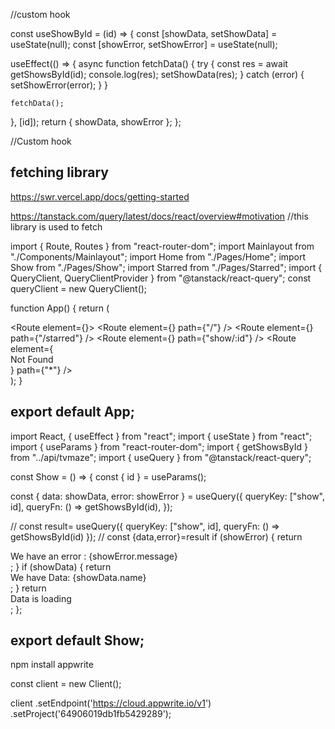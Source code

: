 //custom hook

const useShowById = (id) => {
  const [showData, setShowData] = useState(null);
  const [showError, setShowError] = useState(null);

  useEffect(() => {
    async function fetchData() {
      try {
        const res = await getShowsById(id);
        console.log(res);
        setShowData(res);
      } catch (error) {
        setShowError(error);
      }
    }

    fetchData();
  }, [id]);
  return { showData, showError };
};

//Custom hook


## fetching library

https://swr.vercel.app/docs/getting-started

https://tanstack.com/query/latest/docs/react/overview#motivation       //this library is used to fetch


import { Route, Routes } from "react-router-dom";
import Mainlayout from "./Components/Mainlayout";
import Home from "./Pages/Home";
import Show from "./Pages/Show";
import Starred from "./Pages/Starred";
import { QueryClient, QueryClientProvider } from "@tanstack/react-query";
const queryClient = new QueryClient();

function App() {
  return (
    <div className="App">
      <QueryClientProvider client={queryClient}>
        <Routes>
          <Route element={<Mainlayout />}>
            <Route element={<Home />} path={"/"} />
            <Route element={<Starred />} path={"/starred"} />
            <Route element={<Show />} path={"show/:id"} />
          </Route>
          <Route element={<div>Not Found</div>} path={"*"} />
        </Routes>
      </QueryClientProvider>
    </div>
  );
}

export default App;
---------------------------------------
import React, { useEffect } from "react";
import { useState } from "react";
import { useParams } from "react-router-dom";
import { getShowsById } from "../api/tvmaze";
import { useQuery } from "@tanstack/react-query";

const Show = () => {
  const { id } = useParams();

  const { data: showData, error: showError } = useQuery({
    queryKey: ["show", id],
    queryFn: () => getShowsById(id),
  });

  //  const result= useQuery({ queryKey: ["show", id], queryFn: () => getShowsById(id) });
  //  const {data,error}=result
  if (showError) {
    return <div>We have an error : {showError.message}</div>;
  }
  if (showData) {
    return <div>We have Data: {showData.name}</div>;
  }
  return <div>Data is loading </div>;
};

export default Show;
--------------------------------------




npm install appwrite


const client = new Client();

<!-- Init your SDK
Now that you've downloaded the SDK, it's time to initialze it. Use your project ID, which can be found in your project settings page. -->

client
    .setEndpoint('https://cloud.appwrite.io/v1')
    .setProject('64906019db1fb5429289');





